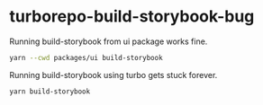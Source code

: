 # turborepo-build-storybook-bug

Running build-storybook from ui package works fine.

```bash
yarn --cwd packages/ui build-storybook
```

Running build-storybook using turbo gets stuck forever.

```bash
yarn build-storybook
```
